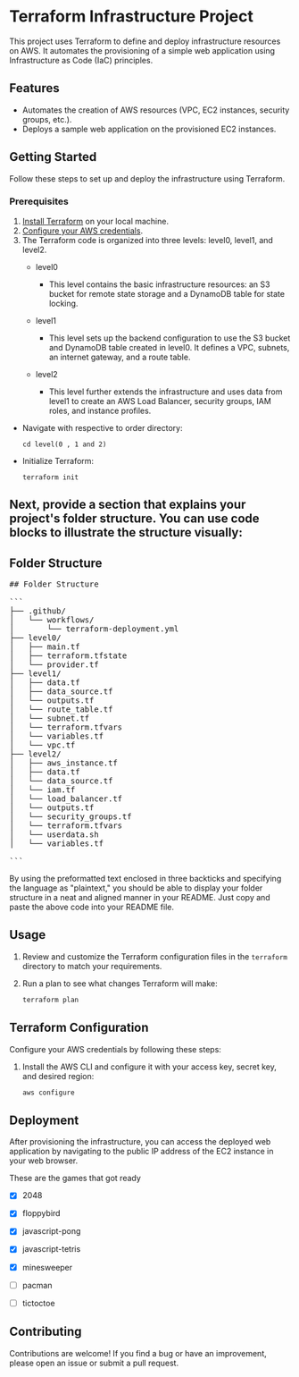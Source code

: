 # Terraform Infrastructure Project

This project uses Terraform to define and deploy infrastructure resources on AWS. It automates the provisioning of a simple web application using Infrastructure as Code (IaC) principles.

## Features

- Automates the creation of AWS resources (VPC, EC2 instances, security groups, etc.).
- Deploys a sample web application on the provisioned EC2 instances.

## Getting Started

Follow these steps to set up and deploy the infrastructure using Terraform.

### Prerequisites

1. [Install Terraform](https://developer.hashicorp.com/terraform/tutorials/aws-get-started/install-cli) on your local machine.
2. [Configure your AWS credentials](#terraform-configuration).
3. The Terraform code is organized into three levels: level0, level1, and level2.
   - level0
       - This level contains the basic infrastructure resources: an S3 bucket for remote state storage and a DynamoDB table for state locking.

   - level1
       - This level sets up the backend configuration to use the S3 bucket and DynamoDB table created in level0. It defines a VPC, subnets, an internet gateway, and           a route table.

   - level2
       - This level further extends the infrastructure and uses data from level1 to create an AWS Load Balancer, security groups, IAM roles, and instance profiles.

- Navigate with respective to order directory:

  ```
  cd level(0 , 1 and 2)

- Initialize Terraform:

  ```
  terraform init

## Next, provide a section that explains your project's folder structure. You can use code blocks to illustrate the structure visually:
   ## Folder Structure

<pre>
## Folder Structure

```
├── .github/
│   └── workflows/
│       └── terraform-deployment.yml
├── level0/
│   ├── main.tf
│   ├── terraform.tfstate
│   └── provider.tf
├── level1/
│   ├── data.tf
│   ├── data_source.tf
│   └── outputs.tf
│   └── route_table.tf
│   └── subnet.tf
│   └── terraform.tfvars
│   └── variables.tf
│   └── vpc.tf   
├── level2/
│   ├── aws_instance.tf
│   ├── data.tf
│   └── data_source.tf
│   └── iam.tf
│   └── load_balancer.tf
│   └── outputs.tf
│   └── security_groups.tf
│   └── terraform.tfvars
│   └── userdata.sh
│   └── variables.tf

```
</pre>
By using the preformatted text enclosed in three backticks and specifying the language as "plaintext," you should be able to display your folder structure in a neat and aligned manner in your README. Just copy and paste the above code into your README file.







 
## Usage

1. Review and customize the Terraform configuration files in the `terraform` directory to match your requirements.

2. Run a plan to see what changes Terraform will make:

   ```bash
   terraform plan
   
## Terraform Configuration

Configure your AWS credentials by following these steps:

1. Install the AWS CLI and configure it with your access key, secret key, and desired region:

   ```bash
   aws configure

## Deployment

After provisioning the infrastructure, you can access the deployed web application by navigating to the public IP address of the EC2 instance in your web browser.

These are the games that got ready

- [X] 2048
- [x] floppybird
- [x] javascript-pong
- [x] javascript-tetris
- [x] minesweeper
- [ ] pacman
- [ ] tictoctoe


## Contributing

Contributions are welcome! If you find a bug or have an improvement, please open an issue or submit a pull request.
